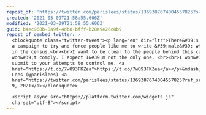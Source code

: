 ```yaml
---
repost_of: 'https://twitter.com/parislees/status/1369387674004557825?s=12'
created: '2021-03-09T21:58:55.606Z'
modified: '2021-03-09T21:58:55.606Z'
guid: b4ec968b-8a9f-4db8-bfff-b28e9e26c8b9
repost_of_oembed_twitter: >
  <blockquote class="twitter-tweet"><p lang="en" dir="ltr">There&#39;s currently
  a campaign to try and force people like me to write &#39;male&#39; when I fill
  in the census.<br><br>I want to be clear to the people behind this campaign: I
  won&#39;t comply. I expect I&#39;m not the only one. <br><br>I won&#39;t
  submit to your attempts to control me. <a
  href="https://t.co/7w893FKZea">https://t.co/7w893FKZea</a></p>&mdash; Paris
  Lees (@parislees) <a
  href="https://twitter.com/parislees/status/1369387674004557825?ref_src=twsrc%5Etfw">March
  9, 2021</a></blockquote>

  <script async src="https://platform.twitter.com/widgets.js"
  charset="utf-8"></script>
---
```

 
